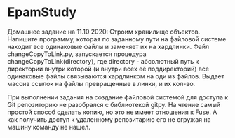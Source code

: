 # EpamStudy
Домашнее задание на 11.10.2020: Строим хранилище объектов. Напишите программу, которая по заданному пути на файловой системе находит все одинаковые файлы и заменяет их на хардлинки. Файл changeCopyToLink.py, запускается процедура changeCopyToLink(directory), где directory - абсолютный путь к директории внутри которой (и внутри всех её поддиректорий) все одинаковые файлы связываются хардлинком на оди из файлов. Выдает массив ссылок на файлы превращенные в линки, и их кол-во.


При выполнении задания на создание файловой системой для доступа к Git репозиторию не разобрался с библиотекой gitpy. На чтение самый простой способ сделать копию, но это не имеет отношения к Fuse. А как получить доступ к удаленному репозитарию его не сгружая на машину команду не нашел.
